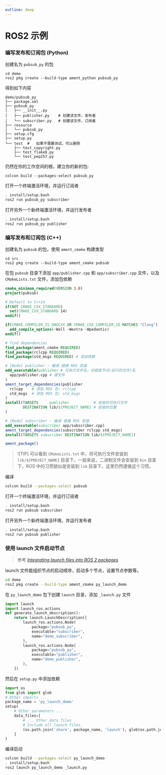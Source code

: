 ```yaml
---
outline: deep
---
```


# ROS2 示例


### 编写发布和订阅包 (Python)

创建名为 `pubsub_py` 的包
```shell
cd demo
ros2 pkg create --build-type ament_python pubsub_py
```
得到如下内容
```shell
demo/pubsub_py
├── package.xml
├── pubsub_py
│   ├── __init__.py
│   ├── publisher.py    # 创建该文件，发布者
│   └── subscriber.py   # 创建该文件，订阅者
├── resource
│   └── pubsub_py
├── setup.cfg
├── setup.py
└── test  #   如果不需要测试，可以删除
    ├── test_copyright.py
    ├── test_flake8.py
    └── test_pep257.py
```

仍然在你的工作空间的根，建立你的新的包:

```shell
colcon build --packages-select pubsub_py
```

打开一个终端激活环境，并运行订阅者
```bash
. install/setup.bash
ros2 run pubsub_py subscriber
```

打开另外一个新终端激活环境，并运行发布者
```bash
. install/setup.bash
ros2 run pubsub_py publisher
```

### 编写发布和订阅包 (C++)

创建名为 `pubsub` 的包，使用 `ament_cmake` 构建类型
```shell
cd src
ros2 pkg create --build-type ament_cmake pubsub
```

在包 `pubsub` 目录下添加 `app/publisher.cpp` 和 `app/subscriber.cpp` 文件，以及 `CMakeLists.txt` 文件，添加包依赖
```cmake
cmake_minimum_required(VERSION 3.8)
project(pubsub)

# Default to C++14
if(NOT CMAKE_CXX_STANDARD)
  set(CMAKE_CXX_STANDARD 14)
endif()

if(CMAKE_COMPILER_IS_GNUCXX OR CMAKE_CXX_COMPILER_ID MATCHES "Clang")
  add_compile_options(-Wall -Wextra -Wpedantic)
endif()

# find dependencies
find_package(ament_cmake REQUIRED)
find_package(rclcpp REQUIRED)
find_package(std_msgs REQUIRED) # 添加依赖

# [Node] publisher : 编译 链接 ROS 安装
add_executable(publisher # 可执行文件名，也就是节点(运行的文件)名
  app/publisher.cpp # 源文件
)
ament_target_dependencies(publisher
  rclcpp    # 添加 ROS 包: rclcpp
  std_msgs  # 添加 ROS 包: std_msgs
)
install(TARGETS     publisher           # 安装的可执行文件
        DESTINATION lib/${PROJECT_NAME} # 安装的位置
)

# [Node] subscriber : 编译 链接 ROS 安装
add_executable(subscriber app/subscriber.cpp)
ament_target_dependencies(subscriber rclcpp std_msgs)
install(TARGETS subscriber DESTINATION lib/${PROJECT_NAME})

ament_package()
```

> ![TIP]
> 可以看到 `CMakeLists.txt` 中，将可执行文件安装到 `lib/${PROJECT_NAME}` 目录下，一般来说，二进制文件会安装到 `bin` 目录下，ROS 中的习惯貌似是安装到 `lib` 目录下，这里仍然遵循这个习惯。

编译
```bash
colcon build --packages-select pubsub
```

打开一个终端激活环境，并运行订阅者
```bash
. install/setup.bash
ros2 run pubsub subscriber
```

打开另外一个新终端激活环境，并运行发布者
```bash
. install/setup.bash
ros2 run pubsub publisher
```

### 使用 launch 文件启动节点

> 参考 [_Integrating launch files into ROS 2 packages_](https://docs.ros.org/en/rolling/Tutorials/Intermediate/Launch/Launch-system.html)

launch 文件能组织节点的启动顺序，启动多个节点，设置节点参数等。
```bash
cd demo
ros2 pkg create --build-type ament_cmake py_launch_demo
```

在 `py_launch_demo` 包下创建 `launch` 目录，添加 `_launch.py` 文件

```python
import launch
import launch_ros.actions
def generate_launch_description():
    return launch.LaunchDescription([
        launch_ros.actions.Node(
            package="pubsub_py",
            executable="subscriber",
            name="demo_subscriber",
        ),
        launch_ros.actions.Node(
            package="pubsub_py",
            executable="publisher",
            name="demo_publisher",
        ),
    ])
```

然后在 `setup.py` 中添加依赖
```python
import os
from glob import glob
# Other imports ...
package_name = 'py_launch_demo'
setup(
    # Other parameters ...
    data_files=[
        # ... Other data files
        # Include all launch files.
        (os.path.join('share', package_name, 'launch'), glob(os.path.join('launch', '*launch.[pxy][yma]*')))
    ]
)
```

编译启动
```bash
colcon build --packages-select py_launch_demo
. install/setup.bash
ros2 launch py_launch_demo _launch.py
```